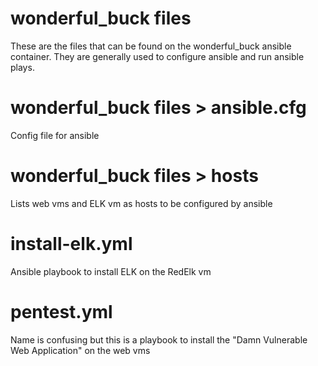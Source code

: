 # wonderful_buck files
These are the files that can be found on the wonderful_buck ansible container. 
They are generally used to configure ansible and run ansible plays. 

# wonderful_buck files > ansible.cfg
Config file for ansible

# wonderful_buck files > hosts
Lists web vms and ELK vm as hosts to be configured by ansible

# install-elk.yml
Ansible playbook to install ELK on the RedElk vm

# pentest.yml
Name is confusing but this is a playbook to install the "Damn Vulnerable Web Application" on the web vms

